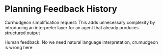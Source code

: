 # Planning Feedback History

Curmudgeon simplification request: This adds unnecessary complexity by introducing an interpreter layer for an agent that already produces structured output

Human feedback: No we need natural language interpretation, crumudgeon is wrong here